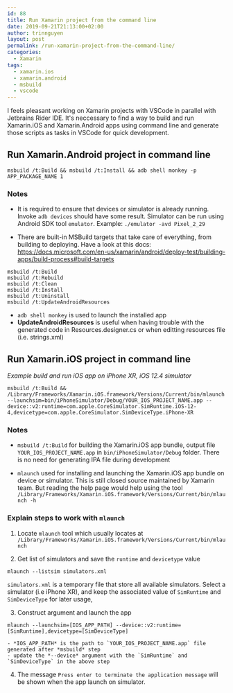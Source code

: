 ```yaml
---
id: 88
title: Run Xamarin project from the command line
date: 2019-09-21T21:13:00+02:00
author: trinnguyen
layout: post
permalink: /run-xamarin-project-from-the-command-line/
categories:
  - Xamarin
tags:
  - xamarin.ios
  - xamarin.android
  - msbuild
  - vscode
---
```


I feels pleasant working on Xamarin projects with VSCode in parallel with Jetbrains Rider IDE. It's neccessary to find a way to build and run Xamarin.iOS and Xamarin.Android apps using command line and generate those scripts as tasks in VSCode for quick development.

## Run Xamarin.Android project in command line

```
msbuild /t:Build && msbuild /t:Install && adb shell monkey -p APP_PACKAGE_NAME 1
```

### Notes
- It is required to ensure that devices or simulator is already running. Invoke `adb devices` should have some result. Simulator can be run using Android SDK tool `emulator`. Example: `./emulator -avd Pixel_2_29`

- There are built-in MSBuild targets that take care of everything, from building to deploying. Have a look at this docs: https://docs.microsoft.com/en-us/xamarin/android/deploy-test/building-apps/build-process#build-targets

```
msbuild /t:Build
msbuild /t:Rebuild
msbuild /t:Clean
msbuild /t:Install
msbuild /t:Uninstall
msbuild /t:UpdateAndroidResources
```
- `adb shell monkey` is used to launch the installed app
- **UpdateAndroidResources** is useful when having trouble with the generated code in Resources.designer.cs or when editting resources file (i.e. strings.xml)

## Run Xamarin.iOS project in command line

*Example build and run iOS app on iPhone XR, iOS 12.4 simulator*

```
msbuild /t:Build && /Library/Frameworks/Xamarin.iOS.framework/Versions/Current/bin/mlaunch --launchsim=bin/iPhoneSimulator/Debug/YOUR_IOS_PROJECT_NAME.app --device::v2:runtime=com.apple.CoreSimulator.SimRuntime.iOS-12-4,devicetype=com.apple.CoreSimulator.SimDeviceType.iPhone-XR
```

### Notes
- `msbuild /t:Build` for building the Xamarin.iOS app bundle, output file `YOUR_IOS_PROJECT_NAME.app` in `bin/iPhoneSimulator/Debug` folder. There is no need for generating IPA file during development

- `mlaunch` used for installing and launching the Xamarin.iOS app bundle on device or simulator. This is still closed source maintained by Xamarin team. But reading the help page would help using the tool
`/Library/Frameworks/Xamarin.iOS.framework/Versions/Current/bin/mlaunch -h`

### Explain steps to work with `mlaunch`
1. Locate `mlaunch` tool which usually locates at `/Library/Frameworks/Xamarin.iOS.framework/Versions/Current/bin/mlaunch`

2. Get list of simulators and save the `runtime` and `devicetype` value
```
mlaunch --listsim simulators.xml
```
`simulators.xml` is a temporary file that store all available simulators. Select a simulator (i.e iPhone XR), and keep the associated value of `SimRuntime` and `SimDeviceType` for later usage,

3. Construct argument and launch the app

```
mlaunch --launchsim=[IOS_APP_PATH] --device::v2:runtime=[SimRuntime],devicetype=[SimDeviceType]
```
    - *IOS_APP_PATH* is the path to `YOUR_IOS_PROJECT_NAME.app` file generated after *msbuild* step
    - update the *--device* argument with the `SimRuntime` and `SimDeviceType` in the above step

4. The message `Press enter to terminate the application message` will be shown when the app launch on simulator.
